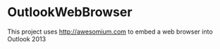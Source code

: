 OutlookWebBrowser
=================

This project uses http://awesomium.com to embed a web browser into Outlook 2013
